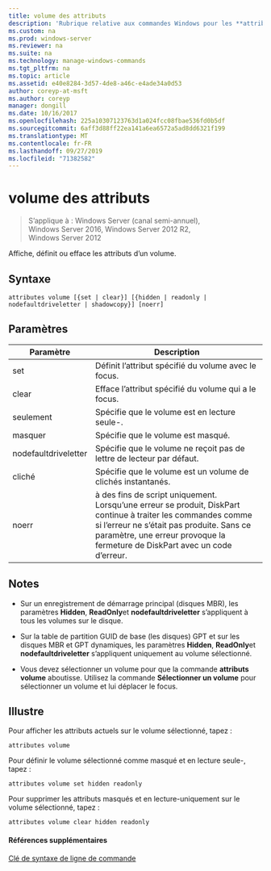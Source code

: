```yaml
---
title: volume des attributs
description: 'Rubrique relative aux commandes Windows pour les **attributs volume** : affiche, définit ou efface les attributs d’un volume.'
ms.custom: na
ms.prod: windows-server
ms.reviewer: na
ms.suite: na
ms.technology: manage-windows-commands
ms.tgt_pltfrm: na
ms.topic: article
ms.assetid: e40e8284-3d57-4de8-a46c-e4ade34a0d53
author: coreyp-at-msft
ms.author: coreyp
manager: dongill
ms.date: 10/16/2017
ms.openlocfilehash: 225a10307123763d1a024fcc08fbae536fd0b5df
ms.sourcegitcommit: 6aff3d88ff22ea141a6ea6572a5ad8dd6321f199
ms.translationtype: MT
ms.contentlocale: fr-FR
ms.lasthandoff: 09/27/2019
ms.locfileid: "71382582"
---
```

# <a name="attributes-volume"></a>volume des attributs

>S’applique à : Windows Server (canal semi-annuel), Windows Server 2016, Windows Server 2012 R2, Windows Server 2012

Affiche, définit ou efface les attributs d’un volume.  
  
  
  
## <a name="syntax"></a>Syntaxe  
  
```  
attributes volume [{set | clear}] [{hidden | readonly | nodefaultdriveletter | shadowcopy}] [noerr]  
```  
  
## <a name="parameters"></a>Paramètres  
  
|Paramètre|Description|  
|-------|--------|  
|set|Définit l’attribut spécifié du volume avec le focus.|  
|clear|Efface l’attribut spécifié du volume qui a le focus.|  
|seulement|Spécifie que le volume est en lecture seule\-.|  
|masquer|Spécifie que le volume est masqué.|  
|nodefaultdriveletter|Spécifie que le volume ne reçoit pas de lettre de lecteur par défaut.|  
|cliché|Spécifie que le volume est un volume de clichés instantanés.|  
|noerr|à des fins de script uniquement. Lorsqu’une erreur se produit, DiskPart continue à traiter les commandes comme si l’erreur ne s’était pas produite. Sans ce paramètre, une erreur provoque la fermeture de DiskPart avec un code d’erreur.|  
  
## <a name="remarks"></a>Notes  
  
-   Sur un enregistrement de démarrage principal \(disques MBR\), les paramètres **Hidden**, **ReadOnly**et **nodefaultdriveletter** s’appliquent à tous les volumes sur le disque.  
  
-   Sur la table de partition GUID de base \(les disques\) GPT et sur les disques MBR et GPT dynamiques, les paramètres **Hidden**, **ReadOnly**et **nodefaultdriveletter** s’appliquent uniquement au volume sélectionné.  
  
-   Vous devez sélectionner un volume pour que la commande **attributs volume** aboutisse. Utilisez la commande **Sélectionner un volume** pour sélectionner un volume et lui déplacer le focus.  
  
## <a name="BKMK_examples"></a>Illustre  
Pour afficher les attributs actuels sur le volume sélectionné, tapez :  
  
```  
attributes volume  
```  
  
Pour définir le volume sélectionné comme masqué et en lecture seule\-, tapez :  
  
```  
attributes volume set hidden readonly  
```  
  
Pour supprimer les attributs masqués et en lecture\-uniquement sur le volume sélectionné, tapez :  
  
```  
attributes volume clear hidden readonly  
```  
  
#### <a name="additional-references"></a>Références supplémentaires  
[Clé de syntaxe de ligne de commande](command-line-syntax-key.md)  
  

  


